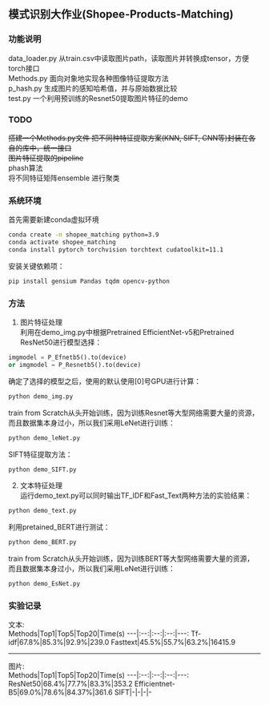 
## 模式识别大作业(Shopee-Products-Matching)  
### 功能说明  
data_loader.py 从train.csv中读取图片path，读取图片并转换成tensor，方便torch接口  
Methods.py 面向对象地实现各种图像特征提取方法  
p_hash.py 生成图片的感知哈希值，并与原始数据比较  
test.py 一个利用预训练的Resnet50提取图片特征的demo  

### TODO  
~~搭建一个Methods.py文件 把不同种特征提取方案(KNN, SIFT, CNN等)封装在各自的库中，统一接口~~  
~~图片特征提取的pipeline~~  
phash算法  
将不同特征矩阵ensemble 进行聚类  
  
### 系统环境  
首先需要新建conda虚拟环境  
```bash
conda create -n shopee_matching python=3.9  
conda activate shopee_matching   
conda install pytorch torchvision torchtext cudatoolkit=11.1  
```
安装关键依赖项：  
```bash
pip install gensium Pandas tqdm opencv-python  
```

### 方法  
1. 图片特征处理  
利用在demo_img.py中根据Pretrained EfficientNet-v5和Pretrained ResNet50进行模型选择： 
```python
imgmodel = P_Efnetb5().to(device)
or imgmodel = P_Resnetb5().to(device)
```
确定了选择的模型之后，使用的默认使用[0]号GPU进行计算：
```bash
python demo_img.py
```
train from Scratch从头开始训练，因为训练Resnet等大型网络需要大量的资源，而且数据集本身过小，所以我们采用LeNet进行训练：
```bash
python demo_leNet.py
```
SIFT特征提取方法：
```bash
python demo_SIFT.py
```
2. 文本特征处理  
运行demo_text.py可以同时输出TF_IDF和Fast_Text两种方法的实验结果：
```bash
python demo_text.py
```
利用pretained_BERT进行测试：
```bash
python demo_BERT.py
```
train from Scratch从头开始训练，因为训练BERT等大型网络需要大量的资源，而且数据集本身过小，所以我们采用LeNet进行训练：
```bash
python demo_EsNet.py
```

### 实验记录  
文本:  
Methods|Top1|Top5|Top20|Time(s)
---|:--:|:--:|:--:|---:
Tf-idf|67.8%|85.3%|92.9%|239.0
Fasttext|45.5%|55.7%|63.2%|16415.9

---
图片:  
Methods|Top1|Top5|Top20|Time(s)
---|:--:|:--:|:--:|---:
ResNet50|68.4%|77.7%|83.3%|353.2
Efficientnet-B5|69.0%|78.6%|84.37%|361.6
SIFT|-|-|-|-
